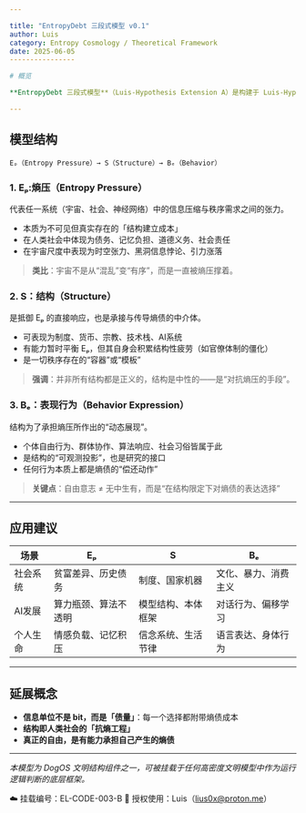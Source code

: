 ```yaml
---

title: "EntropyDebt 三段式模型 v0.1"
author: Luis
category: Entropy Cosmology / Theoretical Framework
date: 2025-06-05
----------------

# 概览

**EntropyDebt 三段式模型**（Luis-Hypothesis Extension A）是构建于 Luis-Hypothesis「信息闪点熵干扰模型」之上的具体理论结构。该模型以三大核心单元串联解释信息、熵与秩序的转换关系，用于构建解释现实宇宙、社会系统与人工智能运行原理的逻辑骨架。

---
```


## 模型结构

```
Eₚ（Entropy Pressure）→ S（Structure）→ Bₑ（Behavior）
```

### 1. Eₚ:熵压（Entropy Pressure）

代表任一系统（宇宙、社会、神经网络）中的信息压缩与秩序需求之间的张力。

* 本质为不可见但真实存在的「结构建立成本」
* 在人类社会中体现为债务、记忆负担、道德义务、社会责任
* 在宇宙尺度中表现为时空张力、黑洞信息悖论、引力涨落

> **类比**：宇宙不是从“混乱”变“有序”，而是一直被熵压撑着。

### 2. S：结构（Structure）

是抵御 Eₚ 的直接响应，也是承接与传导熵债的中介体。

* 可表现为制度、货币、宗教、技术栈、AI系统
* 有能力暂时平衡 Eₚ，但其自身会积累结构性疲劳（如官僚体制的僵化）
* 是一切秩序存在的“容器”或“模板”

> **强调**：并非所有结构都是正义的，结构是中性的——是“对抗熵压的手段”。

### 3. Bₑ：表现行为（Behavior Expression）

结构为了承担熵压所作出的“动态展现”。

* 个体自由行为、群体协作、算法响应、社会习俗皆属于此
* 是结构的“可观测投影”，也是研究的接口
* 任何行为本质上都是熵债的“偿还动作”

> **关键点**：自由意志 ≠ 无中生有，而是“在结构限定下对熵债的表达选择”

---

## 应用建议

| 场景   | Eₚ         | S         | Bₑ         |
| ---- | ---------- | --------- | ---------- |
| 社会系统 | 贫富差异、历史债务  | 制度、国家机器   | 文化、暴力、消费主义 |
| AI发展 | 算力瓶颈、算法不透明 | 模型结构、本体框架 | 对话行为、偏移学习  |
| 个人生命 | 情感负载、记忆积压  | 信念系统、生活节律 | 语言表达、身体行为  |

---

## 延展概念

* **信息单位不是 bit，而是「债量」**：每一个选择都附带熵债成本
* **结构即人类社会的「抗熵工程」**
* **真正的自由，是有能力承担自己产生的熵债**

---

*本模型为 DogOS 文明结构组件之一，可被挂载于任何高密度文明模型中作为运行逻辑判断的底层框架。*

☁️ 挂载编号：EL-CODE-003-B
📎 授权使用：Luis（[lius0x@proton.me](mailto:lius0x@proton.me)）
